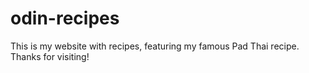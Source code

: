 # odin-recipes
This is my website with recipes, featuring my famous Pad Thai recipe. Thanks for visiting!